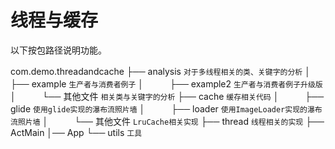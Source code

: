 # 线程与缓存
以下按包路径说明功能。

com.demo.threadandcache
├── analysis `对于多线程相关的类、关键字的分析`
│　　　├── example `生产者与消费者例子`
│　　　├── example2 `生产者与消费者例子升级版`
│　　　└── 其他文件 `相关类与关键字的分析`
├── cache `缓存相关代码`
│　　　├── glide `使用glide实现的瀑布流照片墙`
│　　　├── loader `使用ImageLoader实现的瀑布流照片墙`
│　　　└── 其他文件 `LruCache相关实现`
├── thread `线程相关的实现`
├── ActMain
│── App
└── utils `工具`

